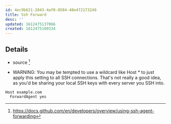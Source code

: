 ```yaml
---
id: 4ec9b621-2043-4af0-8504-40e472173249
title: Ssh Forward
desc: ''
updated: 1612475137066
created: 1612475109334
---
```


## Details
- source [^1]

- WARNING:  You may be tempted to use a wildcard like Host * to just apply this setting to all SSH connections. That's not really a good idea, as you'd be sharing your local SSH keys with every server you SSH into. 
```
Host example.com
  ForwardAgent yes
```

[^1]: https://docs.github.com/en/developers/overview/using-ssh-agent-forwarding
